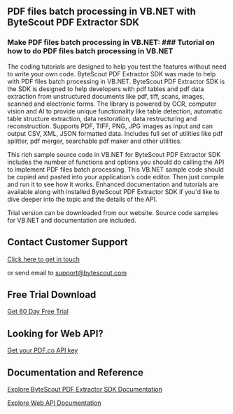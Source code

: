 ## PDF files batch processing in VB.NET with ByteScout PDF Extractor SDK

### Make PDF files batch processing in VB.NET: ### Tutorial on how to do PDF files batch processing in VB.NET

The coding tutorials are designed to help you test the features without need to write your own code. ByteScout PDF Extractor SDK was made to help with PDF files batch processing in VB.NET. ByteScout PDF Extractor SDK is the SDK is designed to help developers with pdf tables and pdf data extraction from unstructured documents like pdf, tiff, scans, images, scanned and electronic forms. The library is powered by OCR, computer vision and AI to provide unique functionality like table detection, automatic table structure extraction, data restoration, data restructuring and reconstruction. Supports PDF, TIFF, PNG, JPG images as input and can output CSV, XML, JSON formatted data. Includes full set of utilities like pdf splitter, pdf merger, searchable pdf maker and other utilities.

This rich sample source code in VB.NET for ByteScout PDF Extractor SDK includes the number of functions and options you should do calling the API to implement PDF files batch processing. This VB.NET sample code should be copied and pasted into your application’s code editor. Then just compile and run it to see how it works. Enhanced documentation and tutorials are available along with installed ByteScout PDF Extractor SDK if you'd like to dive deeper into the topic and the details of the API.

Trial version can be downloaded from our website. Source code samples for VB.NET and documentation are included.

## Contact Customer Support

[Click here to get in touch](https://bytescout.zendesk.com/hc/en-us/requests/new?subject=ByteScout%20PDF%20Extractor%20SDK%20Question)

or send email to [support@bytescout.com](mailto:support@bytescout.com?subject=ByteScout%20PDF%20Extractor%20SDK%20Question) 

## Free Trial Download

[Get 60 Day Free Trial](https://bytescout.com/download/web-installer?utm_source=github-readme)

## Looking for Web API? 

[Get your PDF.co API key](https://pdf.co/documentation/api?utm_source=github-readme)

## Documentation and Reference

[Explore ByteScout PDF Extractor SDK Documentation](https://bytescout.com/documentation/index.html?utm_source=github-readme)

[Explore Web API Documentation](https://pdf.co/documentation/api?utm_source=github-readme)